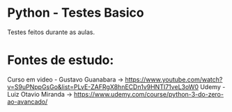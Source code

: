 # Python - Testes Basico
Testes feitos durante as aulas.

# Fontes de estudo:
Curso em video - Gustavo Guanabara -> https://www.youtube.com/watch?v=S9uPNppGsGo&list=PLvE-ZAFRgX8hnECDn1v9HNTI71veL3oW0
Udemy - Luiz Otavio Miranda -> https://www.udemy.com/course/python-3-do-zero-ao-avancado/
